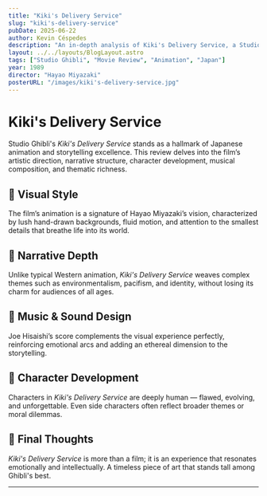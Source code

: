 ```yaml
---
title: "Kiki's Delivery Service"
slug: "kiki's-delivery-service"
pubDate: 2025-06-22
author: Kevin Céspedes
description: "An in-depth analysis of Kiki's Delivery Service, a Studio Ghibli masterpiece."
layout: ../../layouts/BlogLayout.astro
tags: ["Studio Ghibli", "Movie Review", "Animation", "Japan"]
year: 1989
director: "Hayao Miyazaki"
posterURL: "/images/kiki's-delivery-service.jpg"
---
```

# Kiki's Delivery Service

Studio Ghibli's *Kiki's Delivery Service* stands as a hallmark of Japanese animation and storytelling excellence. This review delves into the film’s artistic direction, narrative structure, character development, musical composition, and thematic richness.

## 🎨 Visual Style

The film’s animation is a signature of Hayao Miyazaki’s vision, characterized by lush hand-drawn backgrounds, fluid motion, and attention to the smallest details that breathe life into its world.

## 🧠 Narrative Depth

Unlike typical Western animation, *Kiki's Delivery Service* weaves complex themes such as environmentalism, pacifism, and identity, without losing its charm for audiences of all ages.

## 🎼 Music & Sound Design

Joe Hisaishi’s score complements the visual experience perfectly, reinforcing emotional arcs and adding an ethereal dimension to the storytelling.

## 🧍 Character Development

Characters in *Kiki's Delivery Service* are deeply human — flawed, evolving, and unforgettable. Even side characters often reflect broader themes or moral dilemmas.

## 🧭 Final Thoughts

*Kiki's Delivery Service* is more than a film; it is an experience that resonates emotionally and intellectually. A timeless piece of art that stands tall among Ghibli's best.

---
